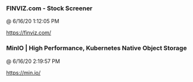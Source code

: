﻿

### FINVIZ.com - Stock Screener
@ 6/16/20 1:12:05 PM

https://finviz.com/




### MinIO | High Performance, Kubernetes Native Object Storage
@ 6/16/20 2:19:57 PM

https://min.io/


